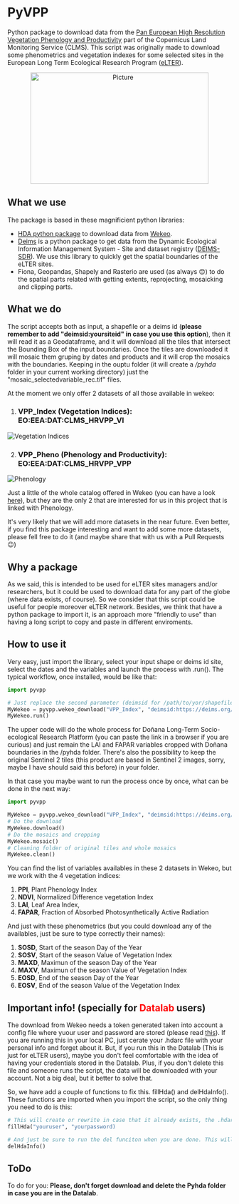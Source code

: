 # PyVPP

Python package to download data from the [Pan European High Resolution Vegetation Phenology and Productivity](https://land.copernicus.eu/pan-european/biophysical-parameters/high-resolution-vegetation-phenology-and-productivity) part of the Copernicus Land Monitoring Service (CLMS). This script was originally made to download some phenometrics and vegetation indexes for some selected sites in the European Long Term Ecological Research Program ([eLTER](https://elter-ri.eu/)). 

<p align="center">
<img src="https://www.csc.fi/documents/portlet_file_entry/10180/400x197_projektilogot__elter_plus+%281%29.jpg/a6065972-89e8-52fb-dd56-808138960bed" 
        alt="Picture" 
        width="400" 
        height="250" 
        style="display: block; margin: 0 auto" />
</p>

## What we use
The package is based in these magnificient python libraries:

- [HDA python package](https://pypi.org/project/hda/) to download data from [Wekeo](https://www.wekeo.eu/). 
- [Deims](https://pypi.org/project/deims/) is a python package to get data from the Dynamic Ecological Information Management System - Site and dataset registry ([DEIMS-SDR](https://deims.org/)). We use this library to quickly get the spatial boundaries of the eLTER sites.
- Fiona, Geopandas, Shapely and Rasterio are used (as always :blush:) to do the spatial parts related with getting extents, reprojecting, mosaicking and clipping parts.

## What we do

The script accepts both as input, a shapefile or a deims id (**please remember to add "deimsid:yoursiteid" in case you use this option**), then it will read it as a Geodataframe, and it will download all the tiles that intersect the Bounding Box of the input boundaries. Once the tiles are downloaded it will mosaic them gruping by dates and products and it will crop the mosaics with the boundaries. Keeping in the ouptu folder (it will create a _/pyhda_ folder in your current working directory) just the "mosaic_selectedvariable_rec.tif" files. 

At the moment we only offer 2 datasets of all those available in wekeo:

1. ### **VPP_Index (Vegetation Indices): EO:EEA:DAT:CLMS_HRVPP_VI**

![Vegetation Indices](https://i.imgur.com/t53cPMC.png)

2. ### **VPP_Pheno (Phenology and Productivity): EO:EEA:DAT:CLMS_HRVPP_VPP**

![Phenology](https://i.imgur.com/BaLKr5s.png)

 Just a little of the whole catalog offered in Wekeo (you can have a look [here](https://pn-csw.apps.mercator.dpi.wekeo.eu/elastic-csw/service?service=CSW&request=GetRecords&version=2.0.2&ElementSetName=summary&resultType=results&maxRecords=100)), but they are the only 2 that are interested for us in this project that is linked with Phenology. 

 It's very likely that we will add more datasets in the near future. Even better, if you find this package interesting and want to add some more datasets, please fell free to do it (and maybe share that with us with a Pull Requests :wink:)

## Why a package

As we said, this is intended to be used for eLTER sites managers and/or researchers, but it could be used to download data for any part of the globe (where data exists, of course). So we consider that this script could be useful for people moreover eLTER network. Besides, we think that have a python package to import it, is an approach more "friendly to use" than having a long script to copy and paste in different enviroments. 

## How to use it

Very easy, just import the library, select your input shape or deims id site, select the dates and the variables and launch the process with .run(). The typical workflow, once installed, would be like that:

```python
import pyvpp

# Just replace the second parameter (deimsid for /path/to/yor/shapefile.shp) for your local shapefile in case you want to use a shape.
MyWekeo = pyvpp.wekeo_download("VPP_Index", "deimsid:https://deims.org/bcbc866c-3f4f-47a8-bbbc-0a93df6de7b2", ['2018-01-01', '2018-06-30'], ['LAI', 'FAPAR'])
MyWekeo.run()
```
The upper code will do the whole process for Doñana Long-Term Socio-ecological Research Platform (you can paste the link in a browser if you are curious) and just remain the LAI and FAPAR variables cropped with Doñana boundaries in the /pyhda folder. 
There's also the possibility to keep the original Sentinel 2 tiles (this product are based in Sentinel 2 images, sorry, maybe I have should said this before) in your folder. 

In that case you maybe want to run the process once by once, what can be done in the next way:

```python
import pyvpp

MyWekeo = pyvpp.wekeo_download("VPP_Index", "deimsid:https://deims.org/bcbc866c-3f4f-47a8-bbbc-0a93df6de7b2", ['2018-01-01', '2018-06-30'], ['LAI', 'FAPAR'])
# Do the download
MyWekeo.download()
# Do the mosaics and cropping
MyWekeo.mosaic()
# Cleaning folder of original tiles and whole mosaics
MyWekeo.clean()
```
You can find the list of variables availables in these 2 datasets in Wekeo, but we work with the 4 vegetation indices:

 1. **PPI**, Plant Phenology Index
 2. **NDVI**, Normalized Difference vegetation Index
 3. **LAI**, Leaf Area Index,
 4. **FAPAR**, Fraction of Absorbed Photosynthetically Active Radiation
 
 And just with these phenometrics (but you could download any of the availables, just be sure to type correctly their names):
 
 1. **SOSD**, Start of the season Day of the Year
 2. **SOSV**, Start of the season Value of Vegetation Index
 3. **MAXD**, Maximun of the season Day of the Year
 4. **MAXV**, Maximun of the season Value of Vegetation Index
 5. **EOSD**, End of the season Day of the Year
 6. **EOSV**, End of the season Value of the Vegetation Index

 ## Important info! (specially for <span style="color:red">Datalab</span> users)

 The download from Wekeo needs a token generated taken into account a config file where yuour user and password are stored (please read [this](https://www.wekeo.eu/docs/hda-python-lib)). If you are running this in your local PC, just cerate your .hdarc file with your personal info and forget about it. But, if you run this in the Datalab (This is just for eLTER users), maybe you don't feel comfortable with the idea of having your credentials stored in the Datalab. Plus, if you don't delete this file and someone runs the script, the data will be downloaded with your account. Not a big deal, but it better to solve that. 

 So, we have add a couple of functions to fix this. fillHda() and delHdaInfo(). These functions are imported when you import the script, so the only thing you need to do is this:

 ```python
# This will create or rewrite in case that it already exists, the .hdarc with your credentials in the home folder. 
fillHda("youruser", "yourpassword)
```
```python
# And just be sure to run the del funciton when you are done. This will left the .hdarc but without any credentials in it, just white spaces waiting for the next fillHda() call
delHdaInfo()  
```

## ToDo

To do for you: **Please, don't forget download and delete the Pyhda folder in case you are in the Datalab**. 